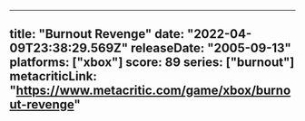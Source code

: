
---
title: "Burnout Revenge"
date: "2022-04-09T23:38:29.569Z"
releaseDate: "2005-09-13"
platforms: ["xbox"]
score: 89
series: ["burnout"]
metacriticLink: "https://www.metacritic.com/game/xbox/burnout-revenge"
---
